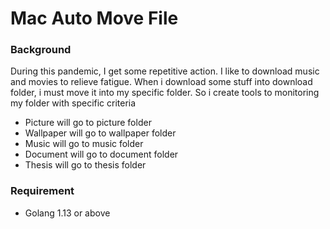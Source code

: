 # Mac Auto Move File

### Background

During this pandemic, I get some repetitive action. I like to download music and movies to relieve fatigue.
When i download some stuff into download folder, i must move it into my specific folder. So i create tools to monitoring my folder with specific criteria
- Picture will go to picture folder
- Wallpaper will go to wallpaper folder
- Music will go to music folder
- Document will go to document folder
- Thesis will go to thesis folder

### Requirement

- Golang 1.13 or above